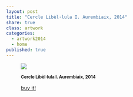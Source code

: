 ```yaml
---
layout: post
title: "Cercle Libèl·lula I. Aurembiaix, 2014"
share: true
class: artwork
categories:
  - artwork2014
  - home
published: true
---
```


<figure class="text-center">
	<img src="http://www.inpocketart.com/wp-content/uploads/2014/07/2-cercle-libellula-i-aurembiaix-2014-watermark.jpg">
	<figcaption>
		<p><small><strong>Cercle Libèl·lula I. Aurembiaix, 2014</strong></small></p>
		<p><a href="http://www.inpocketart.com/product/cercle-libel%C2%B7lula-i-aurembiaix-2014/" class="btn btn-primary btn-lg"><i class="fa fa-credit-card"></i> buy it!</a></p>
	</figcaption>
</figure>